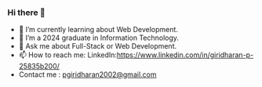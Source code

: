 ### Hi there 👋

- 🔭 I’m currently learning about Web Development.
- 🌱 I’m a 2024 graduate in Information Technology.
- 💬 Ask me about Full-Stack or Web Development.
- 📫 How to reach me: LinkedIn:https://www.linkedin.com/in/giridharan-p-25835b200/
-  Contact me : pgiridharan2002@gmail.com
